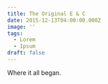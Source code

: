 ```yaml
---
title: The Original E & C
date: 2015-12-13T04:00:00.000Z
image: ''
tags:
  - Lorem
  - Ipsum
draft: false
---
```

Where it all began.
